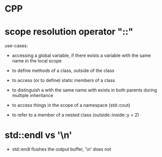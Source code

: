 # CPP 

# scope resolution operator "::"

use-cases:

- accessing a global variable, if there exists 
  a variable with the same name in the local scope

- to define methods of a class, outside of the class 

- to access (or to define) static members of a class

- to distinguish a with the same name with exists in 
  both parents during multiple inheritance

- to access things in the scope of a namespace (std::cout)

- to refer to a member of a nested class (outside::inside::y = 2)


# std::endl vs '\n'

- std::endl flushes the output buffer, '\n' does not 
